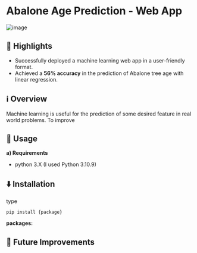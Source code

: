 # Abalone Age Prediction - Web App

![image](https://github.com/user-attachments/assets/efad605c-5df4-41b3-bae3-cc54e7a5605d)


## 🌟 Highlights

* Successfully deployed a machine learning web app in a user-friendly format.
* Achieved a **56% accuracy** in the prediction of Abalone tree age with linear regression.

## ℹ️ Overview

Machine learning is useful for the prediction of some desired feature in real world problems. To improve 

## 🚀 Usage

**a) Requirements**
* python 3.X (I used Python 3.10.9)




## ⬇️ Installation

type 
```
pip install {package}
```

**packages:**



## 💭 Future Improvements

